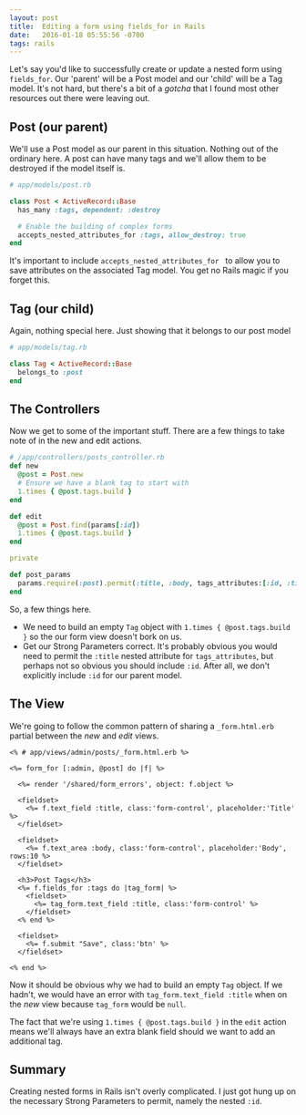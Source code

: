 ```yaml
---
layout: post
title:  Editing a form using fields_for in Rails
date:   2016-01-18 05:55:56 -0700
tags: rails
---
```


Let's say you'd like to successfully create or update a nested form using `fields_for`. Our 'parent' will be a Post model and our 'child' will be a Tag model. It's not hard, but there's a bit of a *gotcha* that I found most other resources out there were leaving out.

## Post (our parent)

We'll use a Post model as our parent in this situation. Nothing out of the ordinary here. A post can have many tags and we'll allow them to be destroyed if the model itself is.

```ruby
# app/models/post.rb

class Post < ActiveRecord::Base
  has_many :tags, dependent: :destroy

  # Enable the building of complex forms
  accepts_nested_attributes_for :tags, allow_destroy: true
end
```

It's important to include `accepts_nested_attributes_for ` to allow you to save attributes on the associated Tag model. You get no Rails magic if you forget this.

## Tag (our child)

Again, nothing special here. Just showing that it belongs to our post model

```ruby
# app/models/tag.rb

class Tag < ActiveRecord::Base
  belongs_to :post
end
```

## The Controllers

Now we get to some of the important stuff. There are a few things to take note of in the new and edit actions.

```ruby
# /app/controllers/posts_controller.rb
def new
  @post = Post.new
  # Ensure we have a blank tag to start with
  1.times { @post.tags.build }
end

def edit
  @post = Post.find(params[:id])
  1.times { @post.tags.build }
end

private

def post_params
  params.require(:post).permit(:title, :body, tags_attributes:[:id, :title])
end
```

So, a few things here.

* We need to build an empty `Tag` object with `1.times { @post.tags.build }` so the our form view doesn't bork on us.
* Get our Strong Parameters correct. It's probably obvious you would need to permit the `:title` nested attribute for `tags_attributes`, but perhaps not so obvious you should include `:id`. After all, we don't explicitly include `:id` for our parent model.

## The View

We're going to follow the common pattern of sharing a `_form.html.erb` partial between the *new* and *edit* views.

```erb
<% # app/views/admin/posts/_form.html.erb %>

<%= form_for [:admin, @post] do |f| %>

  <%= render '/shared/form_errors', object: f.object %>

  <fieldset>
    <%= f.text_field :title, class:'form-control', placeholder:'Title' %>
  </fieldset>

  <fieldset>
    <%= f.text_area :body, class:'form-control', placeholder:'Body', rows:10 %>
  </fieldset>

  <h3>Post Tags</h3>
  <%= f.fields_for :tags do |tag_form| %>
    <fieldset>
      <%= tag_form.text_field :title, class:'form-control' %>
    </fieldset>
  <% end %>

  <fieldset>
    <%= f.submit "Save", class:'btn' %>
  </fieldset>

<% end %>
```

Now it should be obvious why we had to build an empty `Tag` object. If we hadn't, we would have an error with `tag_form.text_field :title` when on the *new* view because `tag_form` would be `null`.

The fact that we're using `1.times { @post.tags.build }` in the `edit` action means we'll always have an extra blank field should we want to add an additional tag.

## Summary

Creating nested forms in Rails isn't overly complicated. I just got hung up on the necessary Strong Parameters to permit, namely the nested `:id`.
